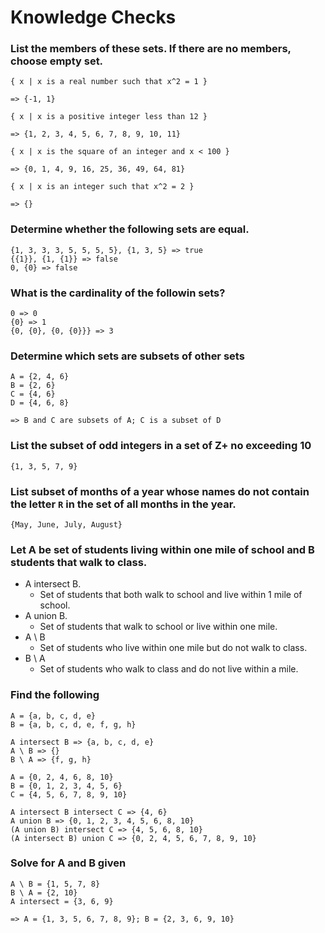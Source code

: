 # Knowledge Checks

### List the members of these sets. If there are no members, choose empty set.

```
{ x | x is a real number such that x^2 = 1 }

=> {-1, 1}
```

```
{ x | x is a positive integer less than 12 }

=> {1, 2, 3, 4, 5, 6, 7, 8, 9, 10, 11}
```

```
{ x | x is the square of an integer and x < 100 }

=> {0, 1, 4, 9, 16, 25, 36, 49, 64, 81}
```

```
{ x | x is an integer such that x^2 = 2 }

=> {}
```

### Determine whether the following sets are equal.

```
{1, 3, 3, 3, 5, 5, 5, 5}, {1, 3, 5} => true
{{1}}, {1, {1}} => false
0, {0} => false
```

### What is the cardinality of the followin sets?

```
0 => 0
{0} => 1
{0, {0}, {0, {0}}} => 3
```

### Determine which sets are subsets of other sets

```
A = {2, 4, 6}
B = {2, 6}
C = {4, 6}
D = {4, 6, 8}

=> B and C are subsets of A; C is a subset of D
```

### List the subset of odd integers in a set of Z+ no exceeding 10

```
{1, 3, 5, 7, 9}
```

### List subset of months of a year whose names do not contain the letter `R` in the set of all months in the year.

```
{May, June, July, August}
```

### Let A be set of students living within one mile of school and B students that walk to class.

- A intersect B.
  - Set of students that both walk to school and live within 1 mile of school.
- A union B.
  - Set of students that walk to school or live within one mile.
- A \ B
  - Set of students who live within one mile but do not walk to class.
- B \ A
  - Set of students who walk to class and do not live within a mile.

### Find the following

```
A = {a, b, c, d, e}
B = {a, b, c, d, e, f, g, h}

A intersect B => {a, b, c, d, e}
A \ B => {}
B \ A => {f, g, h}

A = {0, 2, 4, 6, 8, 10}
B = {0, 1, 2, 3, 4, 5, 6}
C = {4, 5, 6, 7, 8, 9, 10}

A intersect B intersect C => {4, 6}
A union B => {0, 1, 2, 3, 4, 5, 6, 8, 10}
(A union B) intersect C => {4, 5, 6, 8, 10}
(A intersect B) union C => {0, 2, 4, 5, 6, 7, 8, 9, 10}

```

### Solve for A and B given

```
A \ B = {1, 5, 7, 8}
B \ A = {2, 10}
A intersect = {3, 6, 9}

=> A = {1, 3, 5, 6, 7, 8, 9}; B = {2, 3, 6, 9, 10}
```




